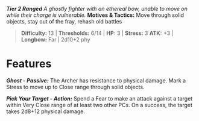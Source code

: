 ***Tier 2 Ranged***
*A ghostly fighter with an ethereal bow, unable to move on while their charge is vulnerable.*
**Motives & Tactics:** Move through solid objects, stay out of the fray, rehash old battles

> **Difficulty:** 13 | **Thresholds:** 6/14 | **HP:** 3 | **Stress:** 3
> **ATK:** +3 | **Longbow:** Far | 2d10+2 phy

# Features

***Ghost - Passive:*** The Archer has resistance to physical damage. Mark a Stress to move up to Close range through solid objects.

***Pick Your Target - Action:*** Spend a Fear to make an attack against a target within Very Close range of at least two other PCs. On a success, the target takes 2d8+12 physical damage.
